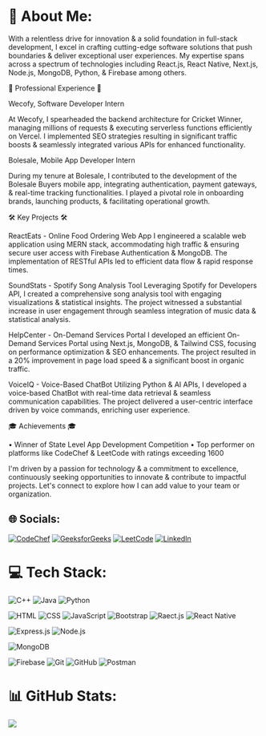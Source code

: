# 💫 About Me:
With a relentless drive for innovation & a solid foundation in full-stack development, I excel in crafting cutting-edge software solutions that push boundaries & deliver exceptional user experiences. My expertise spans across a spectrum of technologies including React.js, React Native, Next.js, Node.js, MongoDB, Python, & Firebase among others.

💼 Professional Experience 💼

Wecofy, Software Developer Intern

At Wecofy, I spearheaded the backend architecture for Cricket Winner, managing millions of requests & executing serverless functions efficiently on Vercel. I implemented SEO strategies resulting in significant traffic boosts & seamlessly integrated various APIs for enhanced functionality.

Bolesale, Mobile App Developer Intern

During my tenure at Bolesale, I contributed to the development of the Bolesale Buyers mobile app, integrating authentication, payment gateways, & real-time tracking functionalities. I played a pivotal role in onboarding brands, launching products, & facilitating operational growth.

🛠️ Key Projects 🛠️

ReactEats - Online Food Ordering Web App
I engineered a scalable web application using MERN stack, accommodating high traffic & ensuring secure user access with Firebase Authentication & MongoDB. The implementation of RESTful APIs led to efficient data flow & rapid response times.

SoundStats - Spotify Song Analysis Tool
Leveraging Spotify for Developers API, I created a comprehensive song analysis tool with engaging visualizations & statistical insights. The project witnessed a substantial increase in user engagement through seamless integration of music data & statistical analysis.

HelpCenter - On-Demand Services Portal
I developed an efficient On-Demand Services Portal using Next.js, MongoDB, & Tailwind CSS, focusing on performance optimization & SEO enhancements. The project resulted in a 20% improvement in page load speed & a significant boost in organic traffic.

VoiceIQ - Voice-Based ChatBot
Utilizing Python & AI APIs, I developed a voice-based ChatBot with real-time data retrieval & seamless communication capabilities. The project delivered a user-centric interface driven by voice commands, enriching user experience.

🎓 Achievements 🎓

• Winner of State Level App Development Competition
• Top performer on platforms like CodeChef & LeetCode with ratings exceeding 1600

I'm driven by a passion for technology & a commitment to excellence, continuously seeking opportunities to innovate & contribute to impactful projects. Let's connect to explore how I can add value to your team or organization.


## 🌐 Socials:
[![CodeChef](https://img.shields.io/badge/Codechef-%23B92B27.svg?&style=for-the-badge&logo=Codechef&logoColor=white)](https://www.codechef.com/users/navedkhan) [![GeeksforGeeks](https://img.shields.io/badge/GeeksforGeeks-298D46?style=for-the-badge&logo=geeksforgeeks&logoColor=white)](https://auth.geeksforgeeks.org/user/navedkhan19032002) [![LeetCode](https://img.shields.io/badge/-LeetCode-FFA116?style=for-the-badge&logo=LeetCode&logoColor=black)](https://leetcode.com/navedkhan/) [![LinkedIn](https://img.shields.io/badge/LinkedIn-0077B5?style=for-the-badge&logo=linkedin&logoColor=white)](https://www.linkedin.com/in/navedkhan2002/) 

# 💻 Tech Stack:
![C++](https://img.shields.io/badge/C%2B%2B-00599C?style=for-the-badge&logo=c%2B%2B&logoColor=white) ![Java](https://img.shields.io/badge/Java-ED8B00?style=for-the-badge&logo=openjdk&logoColor=white) ![Python](https://img.shields.io/badge/Python-3776AB?style=for-the-badge&logo=python&logoColor=white)

![HTML](https://img.shields.io/badge/HTML5-E34F26?style=for-the-badge&logo=html5&logoColor=white) ![CSS](https://img.shields.io/badge/CSS3-1572B6?style=for-the-badge&logo=css3&logoColor=white) ![JavaScript](https://img.shields.io/badge/JavaScript-323330?style=for-the-badge&logo=javascript&logoColor=F7DF1E) ![Bootstrap](https://img.shields.io/badge/Bootstrap-563D7C?style=for-the-badge&logo=bootstrap&logoColor=white) ![Raect.js](https://img.shields.io/badge/React-20232A?style=for-the-badge&logo=react&logoColor=61DAFB) ![React Native](https://img.shields.io/badge/react_native-%2320232a.svg?style=for-the-badge&logo=react&logoColor=%2361DAFB)

![Express.js](https://img.shields.io/badge/Express.js-404D59?style=for-the-badge) ![Node.js](https://img.shields.io/badge/Node.js-43853D?style=for-the-badge&logo=node.js&logoColor=white)

![MongoDB](https://img.shields.io/badge/MongoDB-4EA94B?style=for-the-badge&logo=mongodb&logoColor=white)

![Firebase](https://img.shields.io/badge/Firebase-039BE5?style=for-the-badge&logo=Firebase&logoColor=white) ![Git](https://img.shields.io/badge/git-%23F05033.svg?style=for-the-badge&logo=git&logoColor=white) ![GitHub](https://img.shields.io/badge/github-%23121011.svg?style=for-the-badge&logo=github&logoColor=white) ![Postman](https://img.shields.io/badge/Postman-FF6C37?style=for-the-badge&logo=postman&logoColor=white)

# 📊 GitHub Stats:
![](https://github-readme-stats.vercel.app/api/top-langs/?username=navedkhan1903&theme=dark&hide_border=true&include_all_commits=false&count_private=false&layout=compact)
